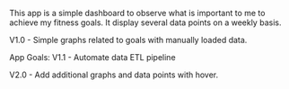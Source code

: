 This app is a simple dashboard to observe what is important to me to achieve my fitness goals. It display several data points on a weekly basis.

V1.0 - Simple graphs related to goals with manually loaded data.

App Goals:
V1.1 - Automate data ETL pipeline

V2.0 - Add additional graphs and data points with hover.
